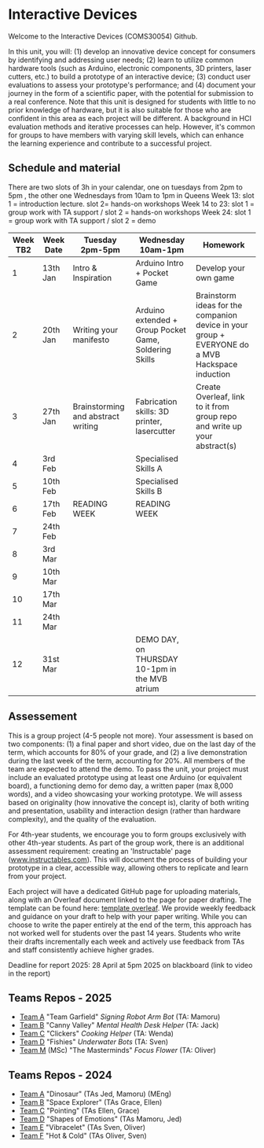 # Interactive Devices

Welcome to the Interactive Devices (COMS30054) Github. 

In this unit, you will: (1) develop an innovative device concept for consumers by identifying and addressing user needs; (2) learn to utilize common hardware tools (such as Arduino, electronic components, 3D printers, laser cutters, etc.) to build a prototype of an interactive device; (3) conduct user evaluations to assess your prototype's performance; and (4) document your journey in the form of a scientific paper, with the potential for submission to a real conference. Note that this unit is designed for students with little to no prior knowledge of hardware, but it is also suitable for those who are confident in this area as each project will be different. A background in HCI evaluation methods and iterative processes can help. However, it's common for groups to have members with varying skill levels, which can enhance the learning experience and contribute to a successful project. 


## Schedule and material

There are two slots of 3h in your calendar, one on tuesdays from 2pm to 5pm , the other one Wednesdays from 10am to 1pm in Queens
Week 13: slot 1 = introduction lecture.  slot 2= hands-on workshops
Week 14 to 23: slot 1 = group work with TA support / slot 2 = hands-on workshops 
Week 24: slot 1 = group work with TA support / slot 2 = demo 

| Week TB2 | Week Date | Tuesday 2pm-5pm                    | Wednesday 10am-1pm                                     | Homework                                                     |
| -------- | --------- | ---------------------------------- | ------------------------------------------------------ | ------------------------------------------------------------ |
| 1        | 13th Jan | Intro & Inspiration                | Arduino Intro + Pocket Game                            | Develop your own game                                        |
| 2        | 20th Jan | Writing your manifesto             | Arduino extended + Group Pocket Game, Soldering Skills | Brainstorm ideas for the companion device in your group  + EVERYONE do a MVB Hackspace induction |
| 3        | 27th Jan | Brainstorming and abstract writing | Fabrication skills: 3D printer, lasercutter            | Create Overleaf, link to it from group repo and write up your abstract(s) |
| 4        | 3rd Feb  |                                    | Specialised Skills A                                   |                                                              |
| 5        | 10th Feb |                                    | Specialised Skills B                                   |                                                              |
| 6        | 17th Feb | READING WEEK                       | READING WEEK                                           |                                                              |
| 7        | 24th Feb |                                    |                                                        |                                                              |
| 8        | 3rd Mar  |                                    |                                                        |                                                              |
| 9        | 10th Mar |                                    |                                                        |                                                              |
| 10       | 17th Mar |                                    |                                                        |                                                              |
| 11       | 24th Mar |                                    |                                                        |                                                              |
| 12       | 31st Mar |                                    |  DEMO DAY, on THURSDAY 10-1pm in the MVB atrium        |                                                              |



## Assessement
This is a group project (4-5 people not more). Your assessment is based on two components: (1) a final paper and short video, due on the last day of the term, which accounts for 80% of your grade, and (2) a live demonstration during the last week of the term, accounting for 20%. All members of the team are expected to attend the demo. To pass the unit, your project must include an evaluated prototype using at least one Arduino (or equivalent board), a functioning demo for demo day, a written paper (max 8,000 words), and a video showcasing your working prototype. We will assess based on originality (how innovative the concept is), clarity of both writing and presentation, usability and interaction design (rather than hardware complexity), and the quality of the evaluation. 

For 4th-year students, we encourage you to form groups exclusively with other 4th-year students. As part of the group work, there is an additional assessment requirement: creating an 'Instructable' page (www.instructables.com). This will document the process of building your prototype in a clear, accessible way, allowing others to replicate and learn from your project. 

Each project will have a dedicated GitHub page for uploading materials, along with an Overleaf document linked to the page for paper drafting. The template can be found here: [template overleaf](https://www.overleaf.com/latex/templates/association-for-computing-machinery-acm-sig-proceedings-template/bmvfhcdnxfty). We provide weekly feedback and guidance on your draft to help with your paper writing. While you can choose to write the paper entirely at the end of the term, this approach has not worked well for students over the past 14 years. Students who write their drafts incrementally each week and actively use feedback from TAs and staff consistently achieve higher grades.

Deadline for report 2025: 28 April at 5pm 2025 on blackboard (link to video in the report)

## Teams Repos - 2025
- [Team A](https://github.com/UoB-Interactive-Devices/ID25-TeamA) "Team Garfield" *Signing Robot Arm Bot* (TA: Mamoru) 
- [Team B](https://github.com/UoB-Interactive-Devices/ID25-TeamB) "Canny Valley"  *Mental Health Desk Helper* (TA: Jack)
- [Team C](https://github.com/UoB-Interactive-Devices/ID25-TeamC) "Clickers" *Cooking Helper* (TA: Wenda)
- [Team D](https://github.com/UoB-Interactive-Devices/ID25-TeamD) "Fishies" *Underwater Bots* (TA: Sven)
- [Team M](https://github.com/UoB-Interactive-Devices/ID25-TeamM) (MSc) "The Masterminds" *Focus Flower* (TA: Oliver) 

## Teams Repos - 2024
- [Team A](https://github.com/UoB-Interactive-Devices/ID24-TeamA) "Dinosaur" (TAs Jed, Mamoru) (MEng)
- [Team B](https://github.com/UoB-Interactive-Devices/ID24-TeamB) "Space Explorer" (TAs Grace, Ellen)
- [Team C](https://github.com/UoB-Interactive-Devices/ID24-TeamC) "Pointing" (TAs Ellen, Grace)
- [Team D](https://github.com/UoB-Interactive-Devices/ID24-TeamD) "Shapes of Emotions" (TAs Mamoru, Jed)
- [Team E](https://github.com/UoB-Interactive-Devices/ID24-TeamE) "Vibracelet" (TAs Sven, Oliver)
- [Team F](https://github.com/UoB-Interactive-Devices/ID24-TeamF) "Hot & Cold" (TAs Oliver, Sven)
